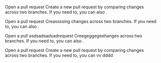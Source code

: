 Open a pull request
Create a new pull request by comparing changes across two branches. If you need to, you can also .

Open a pull request
Creassssing changes across two branches. If you need to, you can also .

Open a pull asdsadsadsadrequest
Creegeggegeehanges across two branches. If you need to, you can also .

Open a pull request
Create a new pull request by comparing changes across two branches. If you need to, you can   vv
dddd
